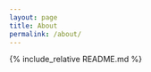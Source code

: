 ```yaml
---
layout: page
title: About
permalink: /about/
---
```


<a class="view-on-github" href="https://github.com/siviter-t/siviter.xyz"></a> 

{% include_relative README.md %}